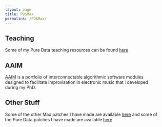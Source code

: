 ```yaml
---
layout: page
title: PD&Max
permalink: /PD&Max/
---
```

## Teaching
Some of my Pure Data teaching resources can be found [here](https://github.com/simohnf/AUD6204_PD_Resources)

## AAIM
[AAIM](/AAIM/) is a portfolio of interconnectable algorithmic software modules designed to facilitate improvisation in electronic music that I developed during my PhD.

## Other Stuff
Some of the other Max patches I have made are available [here](https://github.com/simohnf/MaxMSP_Stuff) and some of the Pure Data patches I have made are available [here](https://github.com/simohnf/PD_Stuff)
